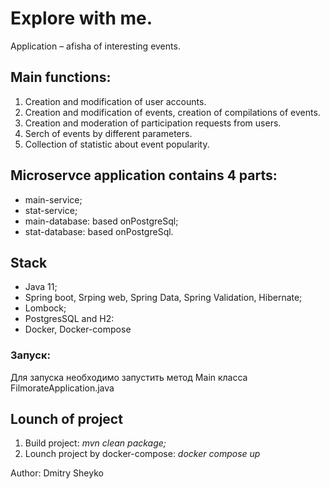 # Explore with me.
Application – afisha of interesting events. 
## Main functions: 
1) Creation and modification of user acсounts.
2) Creation and modification of events, сreation of compilations of events.
3) Creation and moderation of participation requests from users.
4) Serch of events by different parameters.
5) Collection of statistic about event popularity.

## Microservce application contains 4 parts:
- main-service; 
- stat-service;
- main-database: based onPostgreSql;
- stat-database: based onPostgreSql.

## Stack
- Java 11;
- Spring boot, Srping web, Spring Data, Spring Validation, Hibernate;
- Lombock;
- PostgresSQL and H2:
- Docker, Docker-compose

### Запуск:
Для запуска необходимо запустить метод Main класса FilmorateApplication.java

## Lounch of project
1) Build project: _mvn clean package;_
2) Lounch project by docker-compose: _docker compose up_



Author: Dmitry Sheyko
